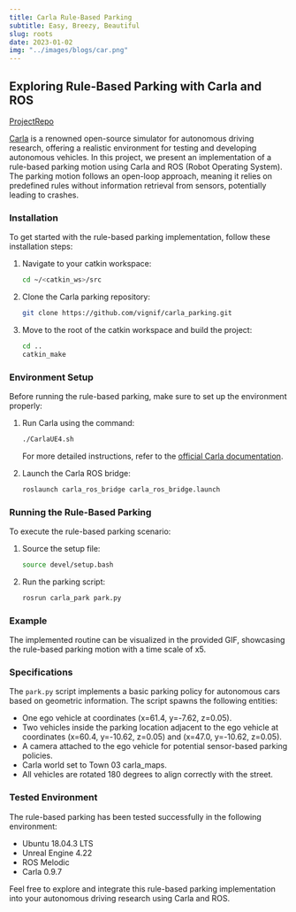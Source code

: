 ```yaml
---
title: Carla Rule-Based Parking
subtitle: Easy, Breezy, Beautiful
slug: roots
date: 2023-01-02
img: "../images/blogs/car.png"
---
```


## Exploring Rule-Based Parking with Carla and ROS

[ProjectRepo](https://github.com/vignif/carla-parking)

[Carla](http://carla.org/) is a renowned open-source simulator for autonomous driving research, offering a realistic environment for testing and developing autonomous vehicles. In this project, we present an implementation of a rule-based parking motion using Carla and ROS (Robot Operating System). The parking motion follows an open-loop approach, meaning it relies on predefined rules without information retrieval from sensors, potentially leading to crashes.

### Installation

To get started with the rule-based parking implementation, follow these installation steps:

1. Navigate to your catkin workspace:

   ```bash
   cd ~/<catkin_ws>/src
   ```

2. Clone the Carla parking repository:

   ```bash
   git clone https://github.com/vignif/carla_parking.git
   ```

3. Move to the root of the catkin workspace and build the project:
   ```bash
   cd ..
   catkin_make
   ```

### Environment Setup

Before running the rule-based parking, make sure to set up the environment properly:

1. Run Carla using the command:

   ```bash
   ./CarlaUE4.sh
   ```

   For more detailed instructions, refer to the [official Carla documentation](https://carla.readthedocs.io/en/latest/start_quickstart/).

2. Launch the Carla ROS bridge:
   ```bash
   roslaunch carla_ros_bridge carla_ros_bridge.launch
   ```

### Running the Rule-Based Parking

To execute the rule-based parking scenario:

1. Source the setup file:

   ```bash
   source devel/setup.bash
   ```

2. Run the parking script:
   ```bash
   rosrun carla_park park.py
   ```

### Example

The implemented routine can be visualized in the provided GIF, showcasing the rule-based parking motion with a time scale of x5.

### Specifications

The `park.py` script implements a basic parking policy for autonomous cars based on geometric information. The script spawns the following entities:

- One ego vehicle at coordinates (x=61.4, y=-7.62, z=0.05).
- Two vehicles inside the parking location adjacent to the ego vehicle at coordinates (x=60.4, y=-10.62, z=0.05) and (x=47.0, y=-10.62, z=0.05).
- A camera attached to the ego vehicle for potential sensor-based parking policies.
- Carla world set to Town 03 carla_maps.
- All vehicles are rotated 180 degrees to align correctly with the street.

### Tested Environment

The rule-based parking has been tested successfully in the following environment:

- Ubuntu 18.04.3 LTS
- Unreal Engine 4.22
- ROS Melodic
- Carla 0.9.7

Feel free to explore and integrate this rule-based parking implementation into your autonomous driving research using Carla and ROS.
